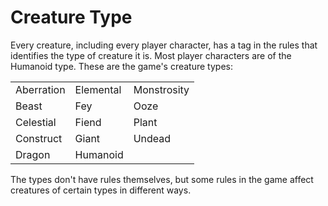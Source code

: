# Creature Type

Every creature, including every player character, has a tag in the rules that identifies the type of creature it is. Most player characters are of the Humanoid type. These are the game's creature types:

|            |           |             |
|------------|-----------|-------------|
| Aberration | Elemental | Monstrosity |
| Beast      | Fey       | Ooze        |
| Celestial  | Fiend     | Plant       |
| Construct  | Giant     | Undead      |
| Dragon     | Humanoid  |             |

The types don't have rules themselves, but some rules in the game affect creatures of certain types in different ways.